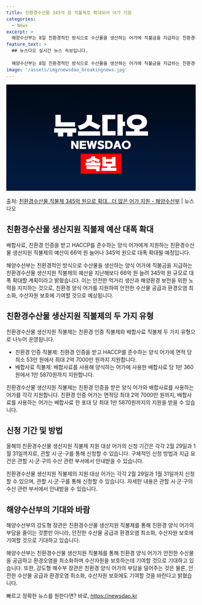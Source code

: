 ```yaml
---
title: 친환경수산물 345억 원 직불제로 확대되어 어가 지원
categories:
  - News
excerpt: >
  해양수산부는 8일 친환경적인 방식으로 수산물을 생산하는 어가에 직불금을 지급하는 친환경수산물 생산지원 직불제…
feature_text: >
  ## 뉴스다오 실시간 뉴스 속보입니다.

  해양수산부는 8일 친환경적인 방식으로 수산물을 생산하는 어가에 직불금을 지급하는 친환경수산물 생산지원 직불제…
image: '/assets/img/newsdao_breakingnews.jpg'
---
```


![뉴스다오 속보](/assets/img/newsdao_breakingnews.jpg)

<p>출처: <a href="https://newsdao.kr/2947" rel="dofollow">친환경수산물 직불제 345억 원으로 확대…더 많은 어가 지원 - 해양수산부</a> | 뉴스다오</p>

<h2 data-ke-size="size26">친환경수산물 생산지원 직불제 예산 대폭 확대</h2>
배합사료, 친환경 인증을 받고 HACCP를 준수하는 양식 어가에게 지원하는 친환경수산물 생산지원 직불제의 예산이 66억 원 늘어나 345억 원으로 대폭 확대될 예정입니다.

<p data-ke-size="size16">해양수산부는 친환경적인 방식으로 수산물을 생산하는 양식 어가에 직불금을 지급하는 친환경수산물 생산지원 직불제의 예산을 지난해보다 66억 원 늘려 345억 원 규모로 대폭 확대할 계획이라고 밝혔습니다. 이는 안전한 먹거리 생산과 해양환경 보전을 위한 노력을 지지하는 것으로, 친환경 양식 어가를 지원하여 안전한 수산물 공급과 환경오염 최소화, 수산자원 보호에 기여할 것으로 예상됩니다.</p>

<h2 data-ke-size="size26">친환경수산물 생산지원 직불제의 두 가지 유형</h2>
친환경수산물 생산지원 직불제는 친환경 인증 직불제와 배합사료 직불제 두 가지 유형으로 나누어 운영됩니다.

<ul>
  <li>친환경 인증 직불제: 친환경 인증을 받고 HACCP를 준수하는 양식 어가에 면적 당 최소 53만 원에서 최대 2억 7000만 원까지 지원합니다.</li>
  <li>배합사료 직불제: 배합사료를 사용해 양식하는 어가에 사용한 배합사료 당 1만 360원에서 1만 5870원까지 지원합니다.</li>
</ul>

<p data-ke-size="size16">친환경수산물 생산지원 직불제는 친환경 인증을 받은 양식 어가와 배합사료를 사용하는 어가를 각각 지원합니다. 친환경 인증 어가는 면적당 최대 2억 7000만 원까지, 배합사료를 사용하는 어가는 배합사료 한 포대 당 최대 1만 5870원까지의 지원을 받을 수 있습니다.</p>

<h2 data-ke-size="size26">신청 기간 및 방법</h2>
올해의 친환경수산물 생산지원 직불제 지원 대상 어가의 신청 기간은 각각 2월 29일과 1월 31일까지로, 관할 시·군·구를 통해 신청할 수 있습니다. 구체적인 신청 방법과 지급 요건은 관할 시·군·구의 수산 관련 부서에서 안내받을 수 있습니다.

<p data-ke-size="size16">친환경수산물 생산지원 직불제의 지원 대상 어가는 각각 2월 29일과 1월 31일까지 신청할 수 있으며, 관할 시·군·구를 통해 신청할 수 있습니다. 자세한 내용은 관할 시·군·구의 수산 관련 부서에서 안내받을 수 있습니다.</p>

<h2 data-ke-size="size26">해양수산부의 기대와 바람</h2>
해양수산부의 강도형 장관은 친환경수산물 생산지원 직불제를 통해 친환경 양식 어가의 부담을 줄이는 것뿐만 아니라, 안전한 수산물 공급과 환경오염 최소화, 수산자원 보호에 기여할 것으로 기대하고 있습니다.

<p data-ke-size="size16">해양수산부는 친환경수산물 생산지원 직불제를 통해 친환경 양식 어가가 안전한 수산물을 공급하고 환경오염을 최소화하며 수산자원을 보호하는데 기여할 것으로 기대하고 있습니다. 또한, 강도형 해수부 장관은 친환경 양식 어가의 부담을 덜어주는 것은 물론, 안전한 수산물 공급과 환경오염 최소화, 수산자원 보호에도 기여할 것을 바란다고 밝혔습니다.</p> 

빠르고 정확한 뉴스를 원한다면? 바로, <a href="https://newsdao.kr" rel="dofollow">https://newsdao.kr</a>


    
